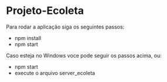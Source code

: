 # Projeto-Ecoleta

Para rodar a aplicação siga os seguintes passos:

* npm install
* npm start

Caso esteja no Windows voce pode seguir os passos acima, ou:
* npm start 
* execute o arquivo server_ecoleta







